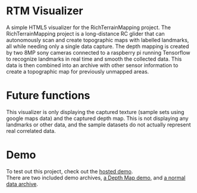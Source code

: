 # RTM Visualizer
A simple HTML5 visualizer for the RichTerrainMapping project. The RichTerrainMapping project is a long-distance RC glider that can autonomously scan and create topographic maps with labelled landmarks, all while needing only a single data capture. The depth mapping is created by two 8MP sony cameras connected to a raspberry pi running Tensorflow to recognize landmarks in real time and smooth the collected data. This data is then combined into an archive with other sensor information to create a topographic map for previously unmapped areas. 

# Future functions
This visualizer is only displaying the captured texture (sample sets using google maps data) and the captured depth map. This is not displaying any landmarks or other data, and the sample datasets do not actually represent real correlated data.

# Demo
To test out this project, check out the [hosted demo](http://rtmviz.astehneylabs.com).
\
There are two included demo archives, [a Depth Map demo](http://rtmviz.astehneylabs.com/demos/Depth_Map_Demo.zip), and [a normal data archive](http://rtmviz.astehneylabs.com/demos/Depth_Map_Demo.zip).
